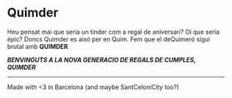 # Quimder
Heu pensat mai que seria un tinder com a regal de aniversari? Oi que seria épic? Doncs Quimder es aixó per en Quim. Fem que el deQuimeró sigui brutal amb **QUIMDER**


_**BENVINGUTS A LA NOVA GENERACIO DE REGALS DE CUMPLES, QUIMDER**_

------------------------

Made with <3 in Barcelona (and maybe SantCeloniCity too?)
